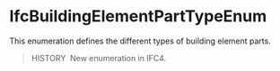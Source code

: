 # IfcBuildingElementPartTypeEnum

This enumeration defines the different types of building element parts.

> HISTORY&nbsp; New enumeration in IFC4.
